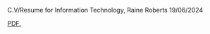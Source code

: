 C.V/Resume for Information Technology, Raine Roberts 19/06/2024

<a href="raineroberts.github.io/Raine_ITCV_2024/C.V/Raine Roberts C.V 2024.pdf" target="_blank">PDF.</a>
